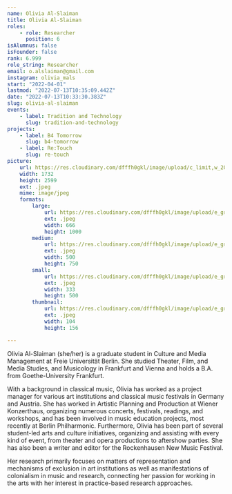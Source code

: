 ```yaml
---
name: Olivia Al-Slaiman
title: Olivia Al-Slaiman
roles:
    - role: Researcher
      position: 6
isAlumnus: false
isFounder: false
rank: 6.999
role_string: Researcher
email: o.alslaiman@gmail.com
instagram: olivia_mals
start: "2022-04-01"
lastmod: "2022-07-13T10:35:09.442Z"
date: "2022-07-13T10:33:30.383Z"
slug: olivia-al-slaiman
events:
    - label: Tradition and Technology
      slug: tradition-and-technology
projects:
    - label: B4 Tomorrow
      slug: b4-tomorrow
    - label: Re:Touch
      slug: re-touch
picture:
    url: https://res.cloudinary.com/dfffh0gkl/image/upload/c_limit,w_2000,h_2000/e_grayscale/v1657708381/IMG_2895_Kopie_Olivia_Al_Slaiman_37789ab337.jpg
    width: 1732
    height: 2599
    ext: .jpeg
    mime: image/jpeg
    formats:
        large:
            url: https://res.cloudinary.com/dfffh0gkl/image/upload/e_grayscale/v1657708382/large_IMG_2895_Kopie_Olivia_Al_Slaiman_37789ab337.jpg
            ext: .jpeg
            width: 666
            height: 1000
        medium:
            url: https://res.cloudinary.com/dfffh0gkl/image/upload/e_grayscale/v1657708383/medium_IMG_2895_Kopie_Olivia_Al_Slaiman_37789ab337.jpg
            ext: .jpeg
            width: 500
            height: 750
        small:
            url: https://res.cloudinary.com/dfffh0gkl/image/upload/e_grayscale/v1657708383/small_IMG_2895_Kopie_Olivia_Al_Slaiman_37789ab337.jpg
            ext: .jpeg
            width: 333
            height: 500
        thumbnail:
            url: https://res.cloudinary.com/dfffh0gkl/image/upload/e_grayscale/v1657708382/thumbnail_IMG_2895_Kopie_Olivia_Al_Slaiman_37789ab337.jpg
            ext: .jpeg
            width: 104
            height: 156

---
```

Olivia Al-Slaiman (she/her) is a graduate student in Culture and Media Management at Freie Universität Berlin. She studied Theater, Film, and Media Studies, and Musicology in Frankfurt and Vienna and holds a B.A. from Goethe-University Frankfurt.

With a background in classical music, Olivia has worked as a project manager for various art institutions and classical music festivals in Germany and Austria. She has worked in Artistic Planning and Production at Wiener Konzerthaus, organizing numerous concerts, festivals, readings, and workshops, and has been involved in music education projects, most recently at Berlin Philharmonic. Furthermore, Olivia has been part of several student-led arts and culture initiatives, organizing and assisting with every kind of event, from theater and opera productions to aftershow parties. She has also been a writer and editor for the Rockenhausen New Music Festival.

Her research primarily focuses on matters of representation and mechanisms of exclusion in art institutions as well as manifestations of colonialism in music and research, connecting her passion for working in the arts with her interest in practice-based research approaches.